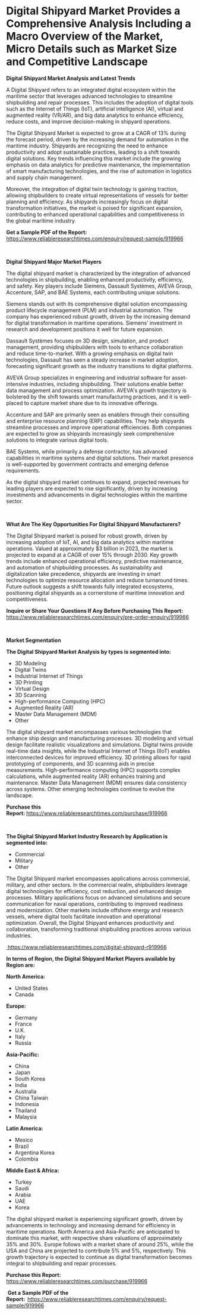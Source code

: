 <p><h1>Digital Shipyard Market Provides a Comprehensive Analysis Including a Macro Overview of the Market, Micro Details such as Market Size and Competitive Landscape</h1></p><p><strong>Digital Shipyard Market Analysis and Latest Trends</strong></p>
<p><p>A Digital Shipyard refers to an integrated digital ecosystem within the maritime sector that leverages advanced technologies to streamline shipbuilding and repair processes. This includes the adoption of digital tools such as the Internet of Things (IoT), artificial intelligence (AI), virtual and augmented reality (VR/AR), and big data analytics to enhance efficiency, reduce costs, and improve decision-making in shipyard operations.</p><p>The Digital Shipyard Market is expected to grow at a CAGR of 13% during the forecast period, driven by the increasing demand for automation in the maritime industry. Shipyards are recognizing the need to enhance productivity and adopt sustainable practices, leading to a shift towards digital solutions. Key trends influencing this market include the growing emphasis on data analytics for predictive maintenance, the implementation of smart manufacturing technologies, and the rise of automation in logistics and supply chain management.</p><p>Moreover, the integration of digital twin technology is gaining traction, allowing shipbuilders to create virtual representations of vessels for better planning and efficiency. As shipyards increasingly focus on digital transformation initiatives, the market is poised for significant expansion, contributing to enhanced operational capabilities and competitiveness in the global maritime industry.</p></p>
<p><strong>Get a Sample PDF of the Report:&nbsp;</strong> <a href="https://www.reliableresearchtimes.com/enquiry/request-sample/919966?utm_campaign=3298&utm_medium=2&utm_source=Github&utm_content=ia&utm_term=18042025&utm_id=digital-shipyard">https://www.reliableresearchtimes.com/enquiry/request-sample/919966</a></p>
<p>&nbsp;</p>
<p><strong>Digital Shipyard Major Market Players</strong></p>
<p><p>The digital shipyard market is characterized by the integration of advanced technologies in shipbuilding, enabling enhanced productivity, efficiency, and safety. Key players include Siemens, Dassault Systèmes, AVEVA Group, Accenture, SAP, and BAE Systems, each contributing unique solutions.</p><p>Siemens stands out with its comprehensive digital solution encompassing product lifecycle management (PLM) and industrial automation. The company has experienced robust growth, driven by the increasing demand for digital transformation in maritime operations. Siemens’ investment in research and development positions it well for future expansion.</p><p>Dassault Systèmes focuses on 3D design, simulation, and product management, providing shipbuilders with tools to enhance collaboration and reduce time-to-market. With a growing emphasis on digital twin technologies, Dassault has seen a steady increase in market adoption, forecasting significant growth as the industry transitions to digital platforms.</p><p>AVEVA Group specializes in engineering and industrial software for asset-intensive industries, including shipbuilding. Their solutions enable better data management and process optimization. AVEVA's growth trajectory is bolstered by the shift towards smart manufacturing practices, and it is well-placed to capture market share due to its innovative offerings.</p><p>Accenture and SAP are primarily seen as enablers through their consulting and enterprise resource planning (ERP) capabilities. They help shipyards streamline processes and improve operational efficiencies. Both companies are expected to grow as shipyards increasingly seek comprehensive solutions to integrate various digital tools.</p><p>BAE Systems, while primarily a defense contractor, has advanced capabilities in maritime systems and digital solutions. Their market presence is well-supported by government contracts and emerging defense requirements.</p><p>As the digital shipyard market continues to expand, projected revenues for leading players are expected to rise significantly, driven by increasing investments and advancements in digital technologies within the maritime sector.</p></p>
<p>&nbsp;</p>
<p><strong>What Are The Key Opportunities For Digital Shipyard Manufacturers?</strong></p>
<p><p>The Digital Shipyard market is poised for robust growth, driven by increasing adoption of IoT, AI, and big data analytics within maritime operations. Valued at approximately $3 billion in 2023, the market is projected to expand at a CAGR of over 15% through 2030. Key growth trends include enhanced operational efficiency, predictive maintenance, and automation of shipbuilding processes. As sustainability and digitalization take precedence, shipyards are investing in smart technologies to optimize resource allocation and reduce turnaround times. Future outlook suggests a shift towards fully integrated ecosystems, positioning digital shipyards as a cornerstone of maritime innovation and competitiveness.</p></p>
<p><strong>Inquire or Share Your Questions If Any Before Purchasing This Report:</strong> <a href="https://www.reliableresearchtimes.com/enquiry/pre-order-enquiry/919966?utm_campaign=3298&utm_medium=2&utm_source=Github&utm_content=ia&utm_term=18042025&utm_id=digital-shipyard">https://www.reliableresearchtimes.com/enquiry/pre-order-enquiry/919966</a></p>
<p>&nbsp;</p>
<p><strong>Market Segmentation</strong></p>
<p><strong>The Digital Shipyard Market Analysis by types is segmented into:</strong></p>
<p><ul><li>3D Modeling</li><li>Digital Twins</li><li>Industrial Internet of Things</li><li>3D Printing</li><li>Virtual Design</li><li>3D Scanning</li><li>High-performance Computing (HPC)</li><li>Augmented Reality (AR)</li><li>Master Data Management (MDM)</li><li>Other</li></ul></p>
<p><p>The digital shipyard market encompasses various technologies that enhance ship design and manufacturing processes. 3D modeling and virtual design facilitate realistic visualizations and simulations. Digital twins provide real-time data insights, while the Industrial Internet of Things (IIoT) enables interconnected devices for improved efficiency. 3D printing allows for rapid prototyping of components, and 3D scanning aids in precise measurements. High-performance computing (HPC) supports complex calculations, while augmented reality (AR) enhances training and maintenance. Master Data Management (MDM) ensures data consistency across systems. Other emerging technologies continue to evolve the landscape.</p></p>
<p><strong>Purchase this Report:&nbsp;</strong><a href="https://www.reliableresearchtimes.com/purchase/919966?utm_campaign=3298&utm_medium=2&utm_source=Github&utm_content=ia&utm_term=18042025&utm_id=digital-shipyard">https://www.reliableresearchtimes.com/purchase/919966</a></p>
<p>&nbsp;</p>
<p><strong>The Digital Shipyard Market Industry Research by Application is segmented into:</strong></p>
<p><ul><li>Commercial</li><li>Military</li><li>Other</li></ul></p>
<p><p>The Digital Shipyard market encompasses applications across commercial, military, and other sectors. In the commercial realm, shipbuilders leverage digital technologies for efficiency, cost reduction, and enhanced design processes. Military applications focus on advanced simulations and secure communication for naval operations, contributing to improved readiness and modernization. Other markets include offshore energy and research vessels, where digital tools facilitate innovation and operational optimization. Overall, the Digital Shipyard enhances productivity and collaboration, transforming traditional shipbuilding practices across various industries.</p></p>
<p><a href="https://www.reliableresearchtimes.com/digital-shipyard-r919966?utm_campaign=3298&utm_medium=2&utm_source=Github&utm_content=ia&utm_term=18042025&utm_id=digital-shipyard">&nbsp;https://www.reliableresearchtimes.com/digital-shipyard-r919966</a></p>
<p><strong>In terms of Region, the Digital Shipyard Market Players available by Region are:</strong></p>
<p>
    <p> <strong> North America: </strong>
        <ul>
            <li>United States</li>
            <li>Canada</li>
        </ul>
        </p> 
    <p> <strong> Europe: </strong>
        <ul>
            <li>Germany</li>
            <li>France</li>
            <li>U.K.</li>
            <li>Italy</li>
            <li>Russia</li>
        </ul>
        </p> 
    <p> <strong> Asia-Pacific: </strong>
        <ul>
            <li>China</li>
            <li>Japan</li>
            <li>South Korea</li>
            <li>India</li>
            <li>Australia</li>
            <li>China Taiwan</li>
            <li>Indonesia</li>
            <li>Thailand</li>
            <li>Malaysia</li>
        </ul>
        </p> 
    <p> <strong> Latin America: </strong>
        <ul>
            <li>Mexico</li>
            <li>Brazil</li>
            <li>Argentina Korea</li>
            <li>Colombia</li>
        </ul>
        </p> 
    <p> <strong> Middle East & Africa: </strong>
        <ul>
            <li>Turkey</li>
            <li>Saudi</li>
            <li>Arabia</li>
            <li>UAE</li>
            <li>Korea</li>
        </ul>
    </p>
    </p>
<p><p>The digital shipyard market is experiencing significant growth, driven by advancements in technology and increasing demand for efficiency in maritime operations. North America and Asia-Pacific are anticipated to dominate this market, with respective share valuations of approximately 35% and 30%. Europe follows with a market share of around 25%, while the USA and China are projected to contribute 5% and 5%, respectively. This growth trajectory is expected to continue as digital transformation becomes integral to shipbuilding and repair processes.</p></p>
<p><strong>Purchase this Report: </strong><a href="https://www.reliableresearchtimes.com/purchase/919966?utm_campaign=3298&utm_medium=2&utm_source=Github&utm_content=ia&utm_term=18042025&utm_id=digital-shipyard">https://www.reliableresearchtimes.com/purchase/919966</a></p>
<p>&nbsp;<strong>Get a Sample PDF of the Report:&nbsp;&nbsp;</strong><a href="https://www.reliableresearchtimes.com/enquiry/request-sample/919966?utm_campaign=3298&utm_medium=2&utm_source=Github&utm_content=ia&utm_term=18042025&utm_id=digital-shipyard">https://www.reliableresearchtimes.com/enquiry/request-sample/919966</a></p>
<p><strong></strong></p>
<p><p></p><p></p><p></p></p>